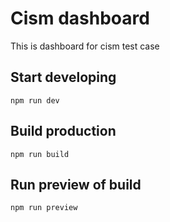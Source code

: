 # Cism dashboard

This is dashboard for cism test case

## Start developing

`npm run dev`

## Build production

`npm run build`

## Run preview of build

`npm run preview`